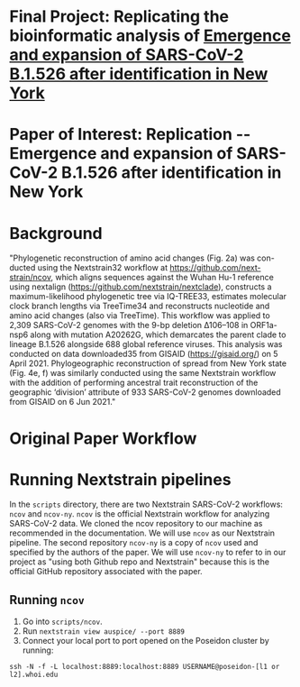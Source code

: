 # Final Project: Replicating the bioinformatic analysis of [Emergence and expansion of SARS-CoV-2 B.1.526 after identification in New York](https://bedford.io/papers/annavajhala-ncov-ny-b.1.526/)

# Paper of Interest: Replication -- Emergence and expansion of SARS-CoV-2 B.1.526 after identification in New York

# Background

"Phylogenetic reconstruction of amino acid changes (Fig. 2a) was con-ducted using the Nextstrain32 workflow at https://github.com/next-strain/ncov, which aligns sequences against the Wuhan Hu-1 reference using nextalign (https://github.com/nextstrain/nextclade), constructs a maximum-likelihood phylogenetic tree via IQ-TREE33, estimates molecular clock branch lengths via TreeTime34 and reconstructs nucleotide and amino acid changes (also via TreeTime). This workflow was applied to 2,309 SARS-CoV-2 genomes with the 9-bp deletion Δ106–108 in ORF1a-nsp6 along with mutation A20262G, which demarcates the parent clade to lineage B.1.526 alongside 688 global reference viruses. This analysis was conducted on data downloaded35 from GISAID 
(https://gisaid.org/) on 5 April 2021. Phylogeographic reconstruction of spread from New York state (Fig. 4e, f) was similarly conducted using the same Nextstrain workflow with the addition of performing ancestral trait reconstruction of the geographic ‘division’ attribute of 933 SARS-CoV-2 genomes downloaded from GISAID on 6 Jun 2021."


# Original Paper Workflow





# Running Nextstrain pipelines

In the `scripts` directory, there are two Nextstrain SARS-CoV-2 workflows: `ncov` and `ncov-ny`. `ncov` is the official Nextstrain workflow for analyzing SARS-CoV-2 data. We cloned the ncov repository to our machine as recommended in the documentation. We will use `ncov` as our Nextstrain pipeline. The second repository `ncov-ny` is a copy of `ncov` used and specified by the authors of the paper. We will use `ncov-ny` to refer to in our project as "using both Github repo and Nextstrain" because this is the official GitHub repository associated with the paper.

## Running `ncov`

1. Go into `scripts/ncov`. 
2. Run `nextstrain view auspice/ --port 8889`
3. Connect your local port to port opened on the Poseidon cluster by running:
```
ssh -N -f -L localhost:8889:localhost:8889 USERNAME@poseidon-[l1 or l2].whoi.edu
```
